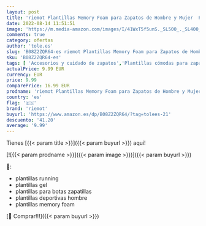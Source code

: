 ```yaml
---
layout: post
title: 'riemot Plantillas Memory Foam para Zapatos de Hombre y Mujer  Plantillas para Zapatillas Botas  Cómodas y Amortiguación para Trabajo  Deportes  Caminar  Senderismo  M-Gris EU 43'
date: 2022-08-14 11:51:51
image: 'https://m.media-amazon.com/images/I/41WxT5f5unS._SL500_._SL400_.jpg'
comments: true
category: ofertas
author: 'tole.es'
slug: 'B08Z2ZQR64-es riemot Plantillas Memory Foam para Zapatos de Hombre y...'
sku: 'B08Z2ZQR64-es'
tags: [ 'Accesorios y cuidado de zapatos','Plantillas cómodas para zapatos','Plantillas para zapatos','Zapatos y complementos','riemot','zapatos','🇪🇸', ]
actualPrice: 9.99 EUR
currency: EUR
price: 9.99
comparePrice: 16.99 EUR
prodname: 'riemot Plantillas Memory Foam para Zapatos de Hombre y Mujer  Plantillas para Zapatillas Botas  Cómodas y Amortiguación para Trabajo  Deportes  Caminar  Senderismo  M-Gris EU 43'
country: 'es'
flag: '🇪🇸'
brand: 'riemot'
buyurl: 'https://www.amazon.es/dp/B08Z2ZQR64/?tag=tolees-21'
descuento: '41.20'
average: '9.99'
---
```


Tienes [{{< param title >}}]({{< param buyurl >}}) aqui!

[![{{< param prodname >}}]({{< param image >}})]({{< param buyurl >}})

🔎:

- plantillas running
- plantillas gel
- plantillas para botas zapatillas
- plantillas deportivas hombre
- plantillas memory foam

[🛒 Comprar!!!]({{< param buyurl >}})
